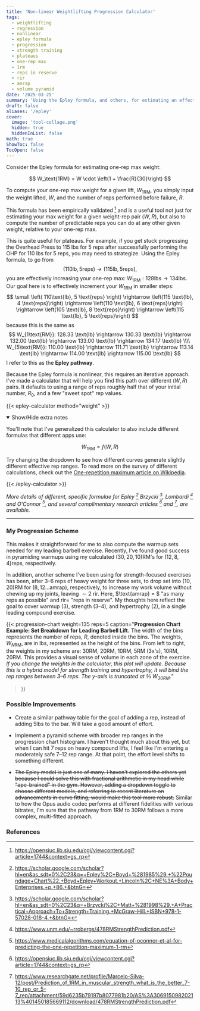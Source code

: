 ```yaml
---
title: 'Non-linear Weightlifting Progression Calculator'
tags:
  - weightlifting
  - regression
  - nonlinear
  - epley formula
  - progression
  - strength training
  - plateaus
  - one-rep max
  - 1rm
  - reps in reserve
  - rir
  - amrap
  - volume pyramid
date: '2025-03-25'
summary: 'Using the Epley formula, and others, for estimating an effective pathway through plateaus'
draft: false
aliases: '/epley'
cover:
  image: 'tool-collage.png' 
  hidden: true
  hiddenInList: false
math: true
ShowToc: false
TocOpen: false
---
```


Consider the Epley formula for estimating one-rep max weight:

$$
W_\text{1RM} = W \cdot \left(1 + \frac{R}{30}\right)
$$

To compute your one-rep max weight for a given lift, $W_{1\text{RM}}$, you simply input the weight lifted, $W$, and the number of reps performed before failure, $R$.

This formula has been empirically validated [^1] and is a useful tool not just for estimating your max weight for a given weight-rep pair $\left(W, R\right)$, but also to compute the number of predictable reps you can do at any other given weight, relative to your one-rep max.

This is quite useful for plateaus. For example, if you get stuck progressing the Overhead Press to 115 lbs for 5 reps after successfully performing the OHP for 110 lbs for 5 reps, you may need to strategize. Using the Epley formula, to go from 
$$
\left( 110\text{lb}, 5 \text{reps} \right) \rightarrow \left(115 \text{lb}, 5 \text{reps}\right),
$$
you are effectively increasing your one-rep max: $W_\text{1RM}: 128 \text{lbs} \rightarrow 134 \text{lbs}$. Our goal here is to effectively increment your $W_\text{1RM}$ in smaller steps:
$$
\small
\left( 110\text{lb}, 5 \text{reps} \right) 
    \rightarrow \left(115 \text{lb}, 4 \text{reps}\right)
    \rightarrow \left(110 \text{lb}, 6 \text{reps}\right)
    \rightarrow \left(105 \text{lb}, 8 \text{reps}\right)
    \rightarrow \left(115 \text{lb}, 5 \text{reps}\right)
$$
because this is the same as
$$
W_{1\text{RM}}: 128.33 \text{lb}
    \rightarrow 130.33 \text{lb} 
    \rightarrow 132.00 \text{lb}
    \rightarrow 133.00 \text{lb}
    \rightarrow 134.17 \text{lb} \\\\
W_{5\text{RM}}: 110.00 \text{lb} 
    \rightarrow 111.71 \text{lb}
    \rightarrow 113.14 \text{lb}
    \rightarrow 114.00 \text{lb}
    \rightarrow 115.00 \text{lb}
$$
I refer to this as the **Epley pathway**.

Because the Epley formula is nonlinear, this requires an iterative approach. I've made a calculator that will help you find this path over different $\left(W, R\right)$ pairs. It defaults to using a range of reps roughly half that of your initial number, $R_0$, and a few "sweet spot" rep values.

{{< epley-calculator method="weight" >}}
<details open=true> 
<summary> Show/Hide extra notes </summary>

You'll note that I've generalized this calculator to also include different formulas that different apps use:

$$
W_{\text{1RM}} = f(W, R)
$$

Try changing the dropdown to see how different curves generate slightly different effective rep ranges.  To read more on the survey of different calculations, check out the [One-repetition maximum article on Wikipedia](https://en.wikipedia.org/wiki/One-repetition_maximum).

</details>
{{< /epley-calculator >}}

*More details of different, specific formulae for Epley [^6] Brzycki [^2], Lombardi [^3] and O'Connor [^4], and several complimentary research articles [^1] and [^5], are available.*

<hr />

### My Progression Scheme

This makes it straightforward for me to also compute the warmup sets needed for my leading barbell exercise. Recently, I've found good success in pyramiding warmups using my calculated $\left(30, 20, 10\right)\text{RM}$'s for $\left(12, 8, 4\right) \text{reps}$, respectively.

In addition, another scheme I've been using for strength-focused exercises has been, after 3–6 reps of heavy weight for three sets, to drop set into $\left(10, 20\right)\text{RM}$ for $\left(8, 12\ldots\text{amrap}\right)$, respectively, to increase my work volume without chewing up my joints, leaving $\sim \text{2}$ $\text{rir}$. Here, $\text{amrap} = $ "as many reps as possible" and $\text{rir} =$ "reps in reserve". My thoughts here reflect the goal to cover warmup (3), strength (3–4), and hypertrophy (2), in a single leading compound exercise.

{{< progression-chart weight=135 
                      reps=5 
                      caption="<b>Progression Chart Example: Set Breakdown for Leading Barbell Lift.</b> The width of the bins represents the number of reps, $R$, denoted inside the bins. The weights, $W_{N\text{RM}}$, are in lbs, represented as the height of the bins. From left to right, the weights in my scheme are: 30RM, 20RM, 10RM, 5RM (3x's), 10RM, 20RM. This provides a visual sense of volume in each zone of the exercise. <i>If you change the weights in the calculator, this plot will update. Because this is a hybrid model for strength training and hypertrophy, it will bind the rep ranges between 3–6 reps. The $y$-axis is truncated at ⅔ $W_{\text{30RM}}$.</i>"
>}}

### Possible Improvements

* Create a similar pathway table for the goal of adding a rep, instead of adding $5 \text{lbs}$ to the bar.  Will take a good amount of effort.

* Implement a pyramid scheme with broader rep ranges in the progression chart histogram. I haven't thought much about this yet, but when I can hit 7 reps on heavy compound lifts, I feel like I'm entering a moderately safe 7–12 rep range. At that point, the effort level shifts to something different.

* ~~The Epley model is just one of many. I haven't explored the others yet because I could solve this with fractional arithmetic in my head while "ape-brained" in the gym. However, adding a dropdown toggle to choose different models, and referring to recent literature on advancements in curve fitting, would make this tool more robust.~~ Similar to how the Opus audio codec performs at different fidelities with various bitrates, I'm sure that the pathway from 1RM to 30RM follows a more complex, multi-fitted approach.

### References

[^1]: https://opensiuc.lib.siu.edu/cgi/viewcontent.cgi?article=1744&context=gs_rp

[^2]: https://scholar.google.com/scholar?hl=en&as_sdt=0%2C23&q=+Brzycki%2C+Matt+%281998%29.+A+Practical+Approach+To+Strength+Training.+McGraw-Hill.+ISBN+978-1-57028-018-4.+&btnG=

[^3]: https://www.unm.edu/~rrobergs/478RMStrengthPrediction.pdf

[^4]: https://www.medicalalgorithms.com/equation-of-oconnor-et-al-for-predicting-the-one-repetition-maximum-1-rm

[^5]: https://www.researchgate.net/profile/Marcelo-Silva-12/post/Prediction_of_1RM_in_muscular_strength_what_is_the_better_7-10_rep_or_5-7_rep/attachment/59d6235b79197b8077981b20/AS%3A306915098202113%401450185669112/download/478RMStrengthPrediction.pdf

[^6]: https://scholar.google.com/scholar?hl=en&as_sdt=0%2C23&q=+Epley%2C+Boyd+%281985%29.+%22Poundage+Chart%22.+Boyd+Epley+Workout.+Lincoln%2C+NE%3A+Body+Enterprises.+p.+86.+&btnG=
